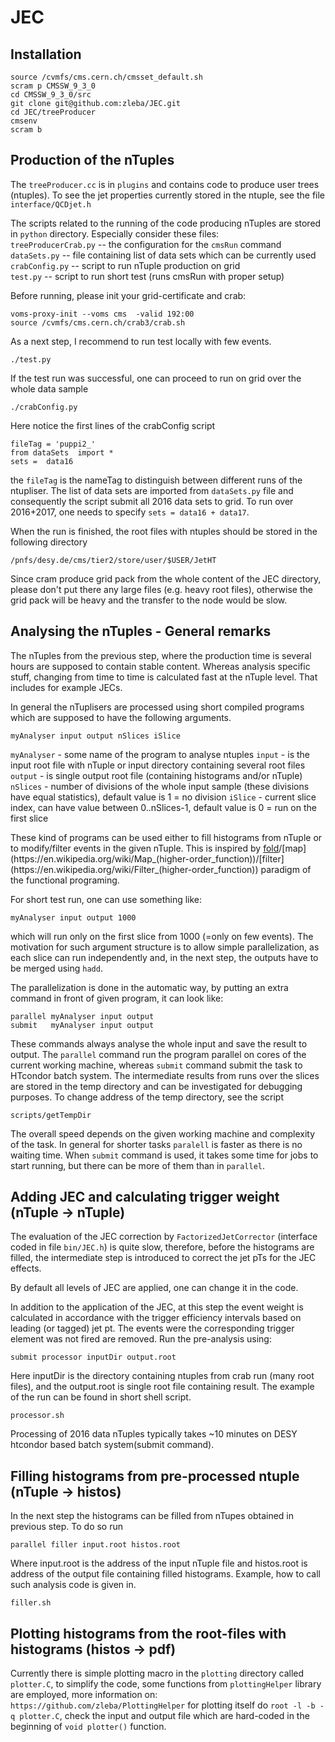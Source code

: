 # JEC

## Installation
```
source /cvmfs/cms.cern.ch/cmsset_default.sh
scram p CMSSW_9_3_0
cd CMSSW_9_3_0/src
git clone git@github.com:zleba/JEC.git
cd JEC/treeProducer
cmsenv
scram b
```

## Production of the nTuples
The `treeProducer.cc` is in `plugins` and contains code to produce user trees (ntuples).
To see the jet properties currently stored in the ntuple, see the file `interface/QCDjet.h`

The scripts related to the running of the code producing nTuples are stored in `python` directory.
Especially consider these files:  
`treeProducerCrab.py` -- the configuration for the `cmsRun` command  
`dataSets.py` -- file containing list of data sets which can be currently used  
`crabConfig.py` -- script to run nTuple production on grid  
`test.py` -- script to run short test (runs cmsRun with proper setup)  

Before running, please init your grid-certificate and crab:
```
voms-proxy-init --voms cms  -valid 192:00
source /cvmfs/cms.cern.ch/crab3/crab.sh
```

As a next step, I recommend to run test locally with few events.
```
./test.py
```

If the test run was successful, one can proceed to run on grid over the whole data sample
```
./crabConfig.py
```
Here notice the first lines of the crabConfig script
```
fileTag = 'puppi2_'
from dataSets  import *
sets =  data16
```
the `fileTag` is the nameTag to distinguish between different runs of the ntupliser.
The list of data sets are imported from `dataSets.py` file and consequently the script submit all 2016 data sets to grid.
To run over 2016+2017, one needs to specify `sets = data16 + data17`.


When the run is finished, the root files with ntuples should be stored in the following directory
```
/pnfs/desy.de/cms/tier2/store/user/$USER/JetHT
```

Since cram produce grid pack from the whole content of the JEC directory, please don't put there any large files (e.g. heavy root files), otherwise the grid pack will be heavy and the transfer to the node would be slow.


## Analysing the nTuples - General remarks
The nTuples from the previous step, where the production time is several hours are supposed to contain stable content. 
Whereas analysis specific stuff, changing from time to time is calculated fast at the nTuple level.
That includes for example JECs.

In general the nTuplisers are processed using short compiled programs which are supposed to have the following arguments.
```
myAnalyser input output nSlices iSlice
```
`myAnalyser` - some name of the program to analyse ntuples
`input`  - is the input root file with nTuple or input directory containing several root files
`output` - is single output root file (containing histograms and/or nTuple)
`nSlices`  - number of divisions of the whole input sample (these divisions have equal statistics), default value is 1 = no division
`iSlice`   - current slice index, can have value between 0..nSlices-1, default value is 0 = run on the first slice

These kind of programs can be used either to fill histograms from nTuple or to modify/filter events in the given nTuple.
This is inspired by [fold](https://en.wikipedia.org/wiki/Fold_(higher-order_function))/[map](https://en.wikipedia.org/wiki/Map_(higher-order_function))/[filter](https://en.wikipedia.org/wiki/Filter_(higher-order_function)) paradigm of the functional programing.

For short test run, one can use something like:
```
myAnalyser input output 1000
```
which will run only on the first slice from 1000 (=only on few events).
The motivation for such argument structure is to allow simple parallelization, as each slice can run independently and, in the next step, the outputs have to be merged using `hadd`.

The parallelization is done in the automatic way, by putting an extra command in front of given program, it can look like:
```
parallel myAnalyser input output 
submit   myAnalyser input output 
```
These commands always analyse the whole input and save the result to output.
The `parallel` command run the program parallel on cores of the current working machine, whereas `submit` command submit the task to HTcondor batch system.
The intermediate results from runs over the slices are stored in the temp directory and can be investigated for debugging purposes. 
To change address of the temp directory, see the script
```
scripts/getTempDir
```
The overall speed depends on the given working machine and complexity of the task.
In general for shorter tasks `paralell` is faster as there is no waiting time.
When `submit` command is used, it takes some time for jobs to start running, but there can be more of them than in `parallel`.


## Adding JEC and calculating trigger weight (nTuple &rightarrow; nTuple)
The evaluation of the JEC correction by `FactorizedJetCorrector` (interface coded in file `bin/JEC.h`) is quite slow, therefore, before the histograms are filled, the intermediate step is introduced to correct the jet pTs for the JEC effects.

By default all levels of JEC are applied, one can change it in the code.

In addition to the application of the JEC, at this step the event weight is calculated in accordance with the trigger efficiency intervals based on leading (or tagged) jet pt.
The events were the corresponding trigger element was not fired are removed.
Run the pre-analysis using:
```
submit processor inputDir output.root
```
Here inputDir is the directory containing ntuples from crab run (many root files), and the output.root is single root file containing result.
The example of the run can be found in short shell script.
```
processor.sh
```
Processing of 2016 data nTuples typically takes ~10 minutes on DESY htcondor based batch system(submit command).

## Filling histograms from pre-processed ntuple (nTuple &rightarrow; histos)
In the next step the histograms can be filled from nTupes obtained in previous step.
To do so run
```
parallel filler input.root histos.root
```
Where input.root is the address of the input nTuple file and histos.root is address of the output file containing filled histograms.
Example, how to call such analysis code is given in.
```
filler.sh
```

## Plotting histograms from the root-files with histograms (histos &rightarrow; pdf)
Currently there is simple plotting macro in the `plotting` directory called `plotter.C`, to simplify the code, some functions from `plottingHelper` library are employed, more information on:
```https://github.com/zleba/PlottingHelper```
for plotting itself do `root -l -b -q plotter.C`, check the input and output file which are hard-coded in the beginning of `void plotter()` function.

